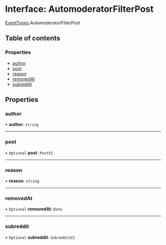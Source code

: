 # Interface: AutomoderatorFilterPost

[EventTypes](../modules/EventTypes.md).AutomoderatorFilterPost

## Table of contents

### Properties

- [author](EventTypes.AutomoderatorFilterPost.md#author)
- [post](EventTypes.AutomoderatorFilterPost.md#post)
- [reason](EventTypes.AutomoderatorFilterPost.md#reason)
- [removedAt](EventTypes.AutomoderatorFilterPost.md#removedat)
- [subreddit](EventTypes.AutomoderatorFilterPost.md#subreddit)

## Properties

### <a id="author" name="author"></a> author

• **author**: `string`

---

### <a id="post" name="post"></a> post

• `Optional` **post**: `PostV2`

---

### <a id="reason" name="reason"></a> reason

• **reason**: `string`

---

### <a id="removedat" name="removedat"></a> removedAt

• `Optional` **removedAt**: `Date`

---

### <a id="subreddit" name="subreddit"></a> subreddit

• `Optional` **subreddit**: `SubredditV2`
